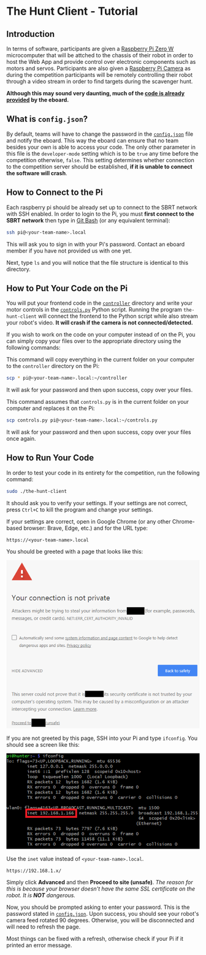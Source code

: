 # The Hunt Client - Tutorial

## Introduction
In terms of software, participants are given a [Raspberry Pi Zero W](https://www.raspberrypi.com/products/raspberry-pi-zero-w/) microcomputer that will be attched to the chassis of their robot in order to host the Web App and provide control over electronic components such as motors and servos. Participants are also given a [Raspberry Pi Camera](https://www.raspberrypi.com/documentation/accessories/camera.html) as during the competition participants will be remotely controlling their robot through a video stream in order to find targets during the scavenger hunt.

**Although this may sound very daunting, much of the [code is already provided](client) by the eboard.** 

## What is `config.json`?
By default, teams will have to change the password in the [`config.json`](config.json) file and notify the eboard. This way the eboard can ensure that no team besides your own is able to access your code. The only other parameter in this file is the `developer-mode` setting which is to be `true` any time before the competition otherwise, `false`. This setting determines whether connection to the competition server should be established, **if it is unable to connect the software will crash**.

## How to Connect to the Pi
Each raspberry pi should be already set up to connect to the SBRT network with SSH enabled. In order to login to the Pi, you must **first connect to the SBRT network** then type in [Git Bash](https://git-scm.com/downloads) (or any equivalent terminal):
```bash
ssh pi@<your-team-name>.local
```
This will ask you to sign in with your Pi's password. Contact an eboard member if you have not provided us with one yet.

Next, type `ls` and you will notice that the file structure is identical to this directory. 

## How to Put Your Code on the Pi
You will put your frontend code in the [`controller`](controller/) directory and write your motor controls in the [`controls.py`](controls.py) Python script. Running the program `the-hunt-client` will connect the frontend to the Python script while also stream your robot's video. **It will crash if the camera is not connected/detected.**

If you wish to work on the code on your computer instead of on the Pi, you can simply copy your files over to the appropriate directory using the following commands:

This command will copy everything in the current folder on your computer to the `controller` directory on the Pi:
```bash
scp * pi@<your-team-name>.local:~/controller
```
It will ask for your password and then upon success, copy over your files.

This command assumes that `controls.py` is in the current folder on your computer and replaces it on the Pi:
```bash
scp controls.py pi@<your-team-name>.local:~/controls.py
```
It will ask for your password and then upon success, copy over your files once again.

## How to Run Your Code
In order to test your code in its entirety for the competition, run the following command:
```bash
sudo ./the-hunt-client
```
It should ask you to verify your settings. If your settings are not correct, press `Ctrl+C` to kill the program and change your settings. 

If your settings are correct, open in Google Chrome (or any other Chrome-based browser: Brave, Edge, etc.) and for the URL type:
```
https://<your-team-name>.local
```
You should be greeted with a page that looks like this:

![Your connection is not private](../img/invalidSSL.png)

If you are not greeted by this page, SSH into your Pi and type `ifconfig`. You should see a screen like this: 

![inet](../img/ifconfig.png)

Use the `inet` value instead of `<your-team-name>.local`.
```
https://192.168.1.x/
```


Simply click **Advanced** and then **Proceed to site (unsafe)**. *The reason for this is because your browser doesn't have the same SSL certificate on the robot. It is **NOT** dangerous.*

Now, you should be prompted asking to enter your password. This is the password stated in [`config.json`](config.json). Upon success, you should see your robot's camera feed rotated 90 degrees. Otherwise, you will be disconnected and will need to refresh the page.

Most things can be fixed with a refresh, otherwise check if your Pi if it printed an error message.